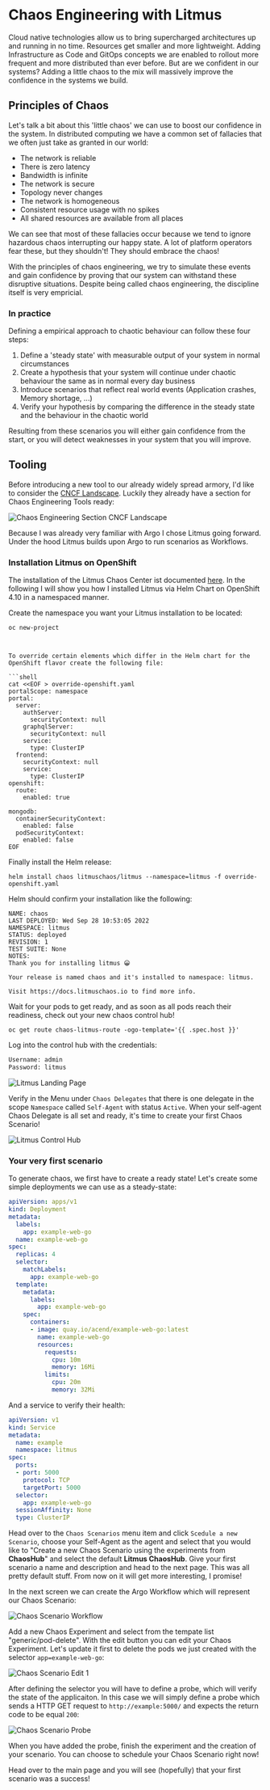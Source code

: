 # Chaos Engineering with Litmus

Cloud native technologies allow us to bring supercharged architectures up and running in no time. Resources get smaller and more lightweight. Adding Infrastructure as Code and GitOps concepts we are enabled to rollout more frequent and more distributed than ever before. But are we confident in our systems? Adding a little chaos to the mix will massively improve the confidence in the systems we build.

## Principles of Chaos

Let's talk a bit about this 'little chaos' we can use to boost our confidence in the system. In distributed computing we have a common set of fallacies that we often just take as granted in our world:

* The network is reliable
* There is zero latency
* Bandwidth is infinite
* The network is secure
* Topology never changes
* The network is homogeneous
* Consistent resource usage with no spikes
* All shared resources are available from all places

We can see that most of these fallacies occur because we tend to ignore hazardous chaos interrupting our happy state. A lot of platform operators fear these, but they shouldn't! They should embrace the chaos!

With the principles of chaos engineering, we try to simulate these events and gain confidence by proving that our system can withstand these disruptive situations. Despite being called chaos engineering, the discipline itself is very empricial.

### In practice

Defining a empirical approach to chaotic behaviour can follow these four steps:

1. Define a 'steady state' with measurable output of your system in normal circumstances
2. Create a hypothesis that your system will continue under chaotic behaviour the same as in normal every day business
3. Introduce scenarios that reflect real world events (Application crashes, Memory shortage, ...)
4. Verify your hypothesis by comparing the difference in the steady state and the behaviour in the chaotic world

Resulting from these scenarios you will either gain confidence from the start, or you will detect weaknesses in your system that you will improve.

## Tooling

Before introducing a new tool to our already widely spread armory, I'd like to consider the [CNCF Landscape](https://landscape.cncf.io/). Luckily they already have a section for Chaos Engineering Tools ready:

![Chaos Engineering Section CNCF Landscape](https://github.com/g1raffi/doc/blob/master/content/kubernetes/chaos-engineering/litmus/blog/cncf_chaos.png?raw=true)

Because I was already very familiar with Argo I chose Litmus going forward. Under the hood Litmus builds upon Argo to run scenarios as Workflows.

### Installation Litmus on OpenShift

The installation of the Litmus Chaos Center ist documented [here](https://docs.litmuschaos.io/docs/user-guides/chaoscenter-namespace-scope-installation/). In the following I will show you how I installed Litmus via Helm Chart on OpenShift 4.10 in a namespaced manner.

Create the namespace you want your Litmus installation to be located:

```shell
oc new-project 



To override certain elements which differ in the Helm chart for the OpenShift flavor create the following file:

```shell
cat <<EOF > override-openshift.yaml
portalScope: namespace
portal:
  server:
    authServer:
      securityContext: null
    graphqlServer:
      securityContext: null
    service:
      type: ClusterIP
  frontend:
    securityContext: null
    service:
      type: ClusterIP
openshift:
  route:
    enabled: true

mongodb:
  containerSecurityContext:
    enabled: false
  podSecurityContext:
    enabled: false
EOF
```

Finally install the Helm release:

```shell
helm install chaos litmuschaos/litmus --namespace=litmus -f override-openshift.yaml
```

Helm should confirm your installation like the following:

```text
NAME: chaos
LAST DEPLOYED: Wed Sep 28 10:53:05 2022
NAMESPACE: litmus
STATUS: deployed
REVISION: 1
TEST SUITE: None
NOTES:
Thank you for installing litmus 😀

Your release is named chaos and it's installed to namespace: litmus.

Visit https://docs.litmuschaos.io to find more info.
```

Wait for your pods to get ready, and as soon as all pods reach their readiness, check out your new chaos control hub!

```shell
oc get route chaos-litmus-route -ogo-template='{{ .spec.host }}'
```

Log into the control hub with the credentials:

```txt
Username: admin
Password: litmus
```

![Litmus Landing Page](https://github.com/g1raffi/doc/blob/master/content/kubernetes/chaos-engineering/litmus/blog/litmus_home.png?raw=true)

Verify in the Menu under `Chaos Delegates` that there is one delegate in the scope `Namespace` called `Self-Agent` with status `Active`. When your self-agent Chaos Delegate is all set and ready, it's time to create your first Chaos Scenario!

![Litmus Control Hub](https://github.com/g1raffi/doc/blob/master/content/kubernetes/chaos-engineering/litmus/blog/litmus_delegates.png?raw=true)

### Your very first scenario

To generate chaos, we first have to create a ready state! Let's create some simple deployments we can use as a steady-state:

```yaml
apiVersion: apps/v1
kind: Deployment
metadata:
  labels:
    app: example-web-go
  name: example-web-go
spec:
  replicas: 4
  selector:
    matchLabels:
      app: example-web-go
  template:
    metadata:
      labels:
        app: example-web-go
    spec:
      containers:
      - image: quay.io/acend/example-web-go:latest
        name: example-web-go
        resources:
          requests:
            cpu: 10m
            memory: 16Mi
          limits:
            cpu: 20m
            memory: 32Mi
```

And a service to verify their health:

```yaml
apiVersion: v1
kind: Service
metadata:
  name: example
  namespace: litmus
spec:
  ports:
  - port: 5000
    protocol: TCP
    targetPort: 5000
  selector:
    app: example-web-go
  sessionAffinity: None
  type: ClusterIP
```

Head over to the `Chaos Scenarios` menu item and click `Scedule a new Scenario`, choose your Self-Agent as the agent and select that you would like to "Create a new Chaos Scenario using the experiments from **ChaosHub**" and select the default **Litmus ChaosHub**. Give your first scenario a name and description and head to the next page. This was all pretty default stuff. From now on it will get more interesting, I promise!

In the next screen we can create the Argo Workflow which will represent our Chaos Scenario:

![Chaos Scenario Workflow](https://github.com/g1raffi/doc/blob/master/content/kubernetes/chaos-engineering/litmus/blog/new-chaos-scenario.png?raw=true)

Add a new Chaos Experiment and select from the tempate list "generic/pod-delete". With the edit button you can edit your Chaos Experiment. Let's update it first to delete the pods we just created with the selector `app=example-web-go`:

![Chaos Scenario Edit 1](https://github.com/g1raffi/doc/blob/master/content/kubernetes/chaos-engineering/litmus/blog/edit-scenario.png)

After defining the selector you will have to define a probe, which will verify the state of the applicaiton. In this case we will simply define a probe which sends a HTTP GET request to `http://example:5000/` and expects the return code to be equal `200`:

![Chaos Scenario Probe](https://github.com/g1raffi/doc/blob/master/content/kubernetes/chaos-engineering/litmus/blog/edit-probe.png)

When you have added the probe, finish the experiment and the creation of your scenario. You can choose to schedule your Chaos Scenario right now!

Head over to the main page and you will see (hopefully) that your first scenario was a success!
